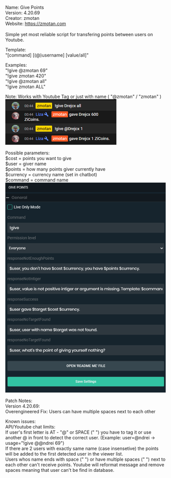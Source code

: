  Name: 		Give Points<br />
 Version: 	4.20.69<br />
 Creator: 	zmotan<br />
 Website:	https://zmotan.com<br />
<br />
Simple yet most reliable script for transfering points between users on Youtube.

Template: 	<br />
"[command] [(@)username] [value/all]"<br />

Examples: 	<br />
"!give @zmotan 69"<br />
"!give zmotan 420"<br />
"!give @zmotan all"<br />
"!give zmotan ALL"<br />

Note: Works with Youtube Tag or just with name ( "@zmotan" / "zmotan" )<br />
 ![Preview Image](https://raw.githubusercontent.com/69haha420/Streamlabs-Chatbot-Give-command-for-Youtube/refs/heads/main/Preview.png)
 <br />

Possible parameters:<br />
$cost = points you want to give<br />
$user = giver name<br />
$points = how many points giver currently have<br />
$currency = currency name (set in chatbot)<br />
$command = command name<br />
![Preview SLChatbot](https://raw.githubusercontent.com/69haha420/Streamlabs-Chatbot-Give-command-for-Youtube/refs/heads/main/PreviewSLChatbot.png)<br/>


Patch Notes:<br />
Version 4.20.69: <br />
Overengineered Fix: Users can have multiple spaces next to each other<br />

Known issues:<br />
API/Youtube chat limits:<br />
If user's first letter is AT - "@" or SPACE (" ") you have to tag it or use another @ in front to detect the correct user. (Example: user=@ndrei -> usage="!give @@ndrei 69")<br />
If there are 2 users with exactly same name (case insensetive) the points will be added to the first detected user in the viewer list.<br />
Users whos name ends with space (" ") or have multiple spaces ("  ") next to each other can't receive points. Youtube will reformat message and remove spaces meaning that user can't be find in database.<br /><br />

 
